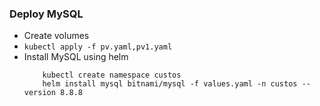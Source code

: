 ### Deploy MySQL
- Create volumes
- ``kubectl apply -f pv.yaml,pv1.yaml``
- Install MySQL using helm
  ``` kubernetes helm
      kubectl create namespace custos
      helm install mysql bitnami/mysql -f values.yaml -n custos --version 8.8.8
  ```
